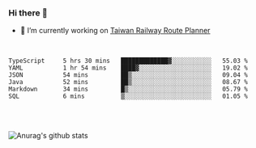 ### Hi there 👋

- 🔭 I’m currently working on [Taiwan Railway Route Planner](https://github.com/Taiwan-Railway-Route-Planner)

<br/>

<!--START_SECTION:waka-->

```text
TypeScript     5 hrs 30 mins   █████████████▓░░░░░░░░░░░   55.03 %
YAML           1 hr 54 mins    ████▓░░░░░░░░░░░░░░░░░░░░   19.02 %
JSON           54 mins         ██▒░░░░░░░░░░░░░░░░░░░░░░   09.04 %
Java           52 mins         ██▒░░░░░░░░░░░░░░░░░░░░░░   08.67 %
Markdown       34 mins         █▒░░░░░░░░░░░░░░░░░░░░░░░   05.79 %
SQL            6 mins          ▒░░░░░░░░░░░░░░░░░░░░░░░░   01.05 %
```

<!--END_SECTION:waka-->

<br/>
<br/>

![Anurag's github stats](https://github-readme-stats.vercel.app/api?username=DepickereSven&show_icons=true&theme=tokyonight)



<!--
**DepickereSven/DepickereSven** is a ✨ _special_ ✨ repository because its `README.md` (this file) appears on your GitHub profile.

Here are some ideas to get you started:

- 🔭 I’m currently working on ...
- 🌱 I’m currently learning ...
- 👯 I’m looking to collaborate on ...
- 🤔 I’m looking for help with ...
- 💬 Ask me about ...
- 📫 How to reach me: ...
- 😄 Pronouns: ...
- ⚡ Fun fact: ...
-->
